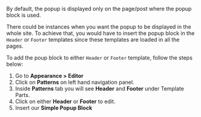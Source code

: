 By default, the popup is displayed only on the page/post where the popup block is used.

There could be instances when you want the popup to be displayed in the whole site. To achieve that, you would have to
insert the popup block in the `Header` or `Footer` templates since these templates are loaded in all the pages.

To add the poup block to either `Header` or `Footer` template, follow the steps below:

1. Go to <b>Appearance > Editor</b>
2. Click on <b>Patterns</b> on left hand navigation panel.
3. Inside **Patterns** tab you will see <b>Header</b> and <b>Footer</b> under Template Parts.
4. Click on either **Header** or **Footer** to edit.
5. Insert our **Simple Popup Block**
